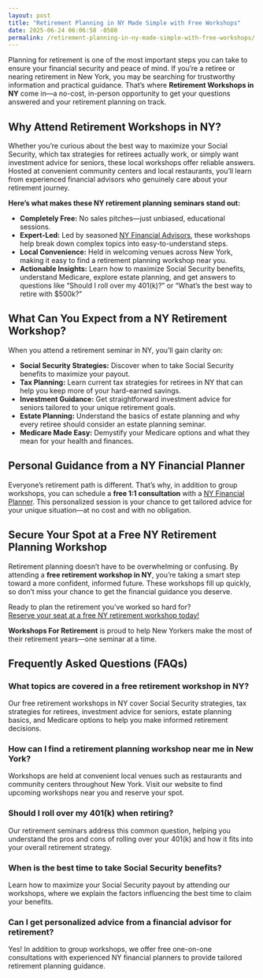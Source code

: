 ```yaml
---
layout: post
title: "Retirement Planning in NY Made Simple with Free Workshops"
date: 2025-06-24 06:06:58 -0500
permalink: /retirement-planning-in-ny-made-simple-with-free-workshops/
---
```

Planning for retirement is one of the most important steps you can take to ensure your financial security and peace of mind. If you’re a retiree or nearing retirement in New York, you may be searching for trustworthy information and practical guidance. That’s where **Retirement Workshops in NY** come in—a no-cost, in-person opportunity to get your questions answered and your retirement planning on track.

## Why Attend Retirement Workshops in NY?

Whether you’re curious about the best way to maximize your Social Security, which tax strategies for retirees actually work, or simply want investment advice for seniors, these local workshops offer reliable answers. Hosted at convenient community centers and local restaurants, you’ll learn from experienced financial advisors who genuinely care about your retirement journey.

**Here’s what makes these NY retirement planning seminars stand out:**

- **Completely Free:** No sales pitches—just unbiased, educational sessions.
- **Expert-Led:** Led by seasoned [NY Financial Advisors](https://workshopsforretirement.com/), these workshops help break down complex topics into easy-to-understand steps.
- **Local Convenience:** Held in welcoming venues across New York, making it easy to find a retirement planning workshop near you.
- **Actionable Insights:** Learn how to maximize Social Security benefits, understand Medicare, explore estate planning, and get answers to questions like “Should I roll over my 401(k)?” or “What’s the best way to retire with $500k?”

## What Can You Expect from a NY Retirement Workshop?

When you attend a retirement seminar in NY, you’ll gain clarity on:

- **Social Security Strategies:** Discover when to take Social Security benefits to maximize your payout.
- **Tax Planning:** Learn current tax strategies for retirees in NY that can help you keep more of your hard-earned savings.
- **Investment Guidance:** Get straightforward investment advice for seniors tailored to your unique retirement goals.
- **Estate Planning:** Understand the basics of estate planning and why every retiree should consider an estate planning seminar.
- **Medicare Made Easy:** Demystify your Medicare options and what they mean for your health and finances.

## Personal Guidance from a NY Financial Planner

Everyone’s retirement path is different. That’s why, in addition to group workshops, you can schedule a **free 1:1 consultation** with a [NY Financial Planner](https://workshopsforretirement.com/). This personalized session is your chance to get tailored advice for your unique situation—at no cost and with no obligation.

## Secure Your Spot at a Free NY Retirement Planning Workshop

Retirement planning doesn’t have to be overwhelming or confusing. By attending a **free retirement workshop in NY**, you’re taking a smart step toward a more confident, informed future. These workshops fill up quickly, so don’t miss your chance to get the financial guidance you deserve.

Ready to plan the retirement you’ve worked so hard for?  
[Reserve your seat at a free NY retirement workshop today!](https://workshopsforretirement.com/)

**Workshops For Retirement** is proud to help New Yorkers make the most of their retirement years—one seminar at a time.

## Frequently Asked Questions (FAQs)

### What topics are covered in a free retirement workshop in NY?

Our free retirement workshops in NY cover Social Security strategies, tax strategies for retirees, investment advice for seniors, estate planning basics, and Medicare options to help you make informed retirement decisions.

### How can I find a retirement planning workshop near me in New York?

Workshops are held at convenient local venues such as restaurants and community centers throughout New York. Visit our website to find upcoming workshops near you and reserve your spot.

### Should I roll over my 401(k) when retiring?

Our retirement seminars address this common question, helping you understand the pros and cons of rolling over your 401(k) and how it fits into your overall retirement strategy.

### When is the best time to take Social Security benefits?

Learn how to maximize your Social Security payout by attending our workshops, where we explain the factors influencing the best time to claim your benefits.

### Can I get personalized advice from a financial advisor for retirement?

Yes! In addition to group workshops, we offer free one-on-one consultations with experienced NY financial planners to provide tailored retirement planning guidance.

<script type="application/ld+json">
{
  "@context": "https://schema.org",
  "@type": "BlogPosting",
  "headline": "Retirement Planning in NY Made Simple with Free Workshops",
  "description": "Workshops For Retirement offers free, in-person retirement planning seminars in New York covering Social Security, tax strategies, investment advice, Medicare, and estate planning.",
  "author": {
    "@type": "Person",
    "name": "Workshops For Retirement"
  },
  "publisher": {
    "@type": "Person",
    "name": "Workshops For Retirement"
  },
  "mainEntityOfPage": {
    "@type": "WebPage",
    "@id": "https://workshopsforretirement.com/"
  },
  "url": "https://workshopsforretirement.com/",
  "datePublished": "2024-06-01",
  "dateModified": "2024-06-01",
  "keywords": "Retirement planning, Retirement seminars, Retirement Workshops, Retirement planning near me, Free retirement workshop, How to maximize Social Security, Tax strategies for retirees, Financial advisor for retirement, Investment advice for seniors, Should I roll over my 401(k)?, Best way to retire with $500k, When to take Social Security benefits, Estate planning seminar, Medicare, Social Security, Estate Planning",
  "articleSection": "Retirement Planning, Retirement Workshops, NY Retirement Seminars",
  "inLanguage": "en-US"
}
</script>

<script type="application/ld+json">
{
  "@context": "https://schema.org",
  "@type": "FAQPage",
  "mainEntity": [
    {
      "@type": "Question",
      "name": "What topics are covered in a free retirement workshop in NY?",
      "acceptedAnswer": {
        "@type": "Answer",
        "text": "Our free retirement workshops in NY cover Social Security strategies, tax strategies for retirees, investment advice for seniors, estate planning basics, and Medicare options to help you make informed retirement decisions."
      }
    },
    {
      "@type": "Question",
      "name": "How can I find a retirement planning workshop near me in New York?",
      "acceptedAnswer": {
        "@type": "Answer",
        "text": "Workshops are held at convenient local venues such as restaurants and community centers throughout New York. Visit our website to find upcoming workshops near you and reserve your spot."
      }
    },
    {
      "@type": "Question",
      "name": "Should I roll over my 401(k) when retiring?",
      "acceptedAnswer": {
        "@type": "Answer",
        "text": "Our retirement seminars address this common question, helping you understand the pros and cons of rolling over your 401(k) and how it fits into your overall retirement strategy."
      }
    },
    {
      "@type": "Question",
      "name": "When is the best time to take Social Security benefits?",
      "acceptedAnswer": {
        "@type": "Answer",
        "text": "Learn how to maximize your Social Security payout by attending our workshops, where we explain the factors influencing the best time to claim your benefits."
      }
    },
    {
      "@type": "Question",
      "name": "Can I get personalized advice from a financial advisor for retirement?",
      "acceptedAnswer": {
        "@type": "Answer",
        "text": "Yes! In addition to group workshops, we offer free one-on-one consultations with experienced NY financial planners to provide tailored retirement planning guidance."
      }
    }
  ]
}
</script>